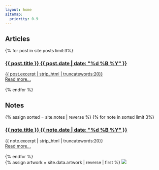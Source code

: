 ```yaml
---
layout: home
sitemap:
  priority: 0.9
---
```


<div id="home">
    <div id="flexcontainer-index" class="flexcontainer">
        <div id="text">
            <h2>Articles</h2>
            {% for post in site.posts limit:3%}
                <div class="post-teaser">
                    <a href="{{ post.url | prepend: site.baseurl }}">
                        <h3 class="post-teaser__title">
                            {{ post.title }}
                             <span class="post-teaser__date">{{ post.date | date: "%d %B %Y" }}</span>
                        </h3>
                         <span class="post-teaser__subtitle">
                            {{ post.excerpt | strip_html | truncatewords:20}}<br>
                            <a href="{{ post.url }}" class="readmore">Read more...</a><br><br>
                         </span>
                    </a>
                </div>
            {% endfor %}
            <h2>Notes</h2>
            {% assign sorted = site.notes | reverse %}
            {% for note in sorted limit 3%}
                <div class="post-teaser">
                    <a href="{{ note.url | prepend: site.baseurl }}">
                        <h3 class="post-teaser__title">
                            {{ note.title }}
                             <span class="post-teaser__date">{{ note.date | date: "%d %B %Y" }}</span>
                        </h3>
                        </a>
                         <span class="post-teaser__subtitle">
                            {{ note.excerpt | strip_html | truncatewords:20}}<br>
                            <a href="{{ note.url }}" class="readmore">Read more...</a><br><br>
                         </span>
                </div>
            {% endfor %}
        </div>
        <div id="photo">
            {% assign artwork = site.data.artwork | reverse | first %}
            <img src="{{ artwork.url }}"/>
        </div>
    </div>
</div>